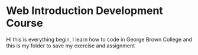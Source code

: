 # Web Introduction Development Course
Hi this is everything begin, I learn how to code in George Brown College and this is my folder to save my exercise and assignment
